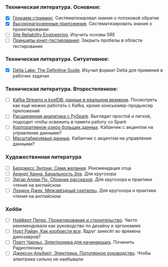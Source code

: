 ### Техническая литература. Основное:
- [x] [Грокаем стриминг](https://ozon.ru/t/224eJdg). Систематизировал знания о потоковой обратке
- [x] [Высоконагруженные приложения](). Систематизировать знания о проектировании
- [ ] [Site Reliability Engineering](https://ozon.ru/t/rLb5kYL). Изучить основы SRE
- [ ] [Принципы юнит-тестирования](https://ozon.ru/t/AR7jWRK). Закрыть пробелы в области тестирования

### Техническая литература. Ситуативное:
- [x] [Delta Lake: The Definitive Guide](https://www.oreilly.com/library/view/delta-lake-the/9781098151935/). Изучил формат Delta для примения в рабочих задачах

### Техническая литература. Второстепенное:
- [ ] [Kafka Streams и ksqlDB: данные в реальном времени](https://ozon.ru/t/Ql9jQG1). Посмотреть как ещё можно работать с Kafka, кроме консьюмер-продьюсер приложений
- [ ] [Расширенная аналитика с PySpark](https://ozon.ru/t/R9wjGDE). Выглядит простой и легкой, подходит чтобы освежить в памяти работу со Spark
- [ ] [Корпоративное озеро больших данных](https://ozon.ru/t/7n9Qoa0). Кабанчик с акцентом на управление данными?
- [ ] [Масштабируемые данные](https://ozon.ru/t/k19PMEk). Кабанчик с акцентом на управление данными?

### Художественная литература
- [ ] [Берджесс Энтони, Семя желания](https://ozon.ru/t/qAoKpR8). Рекомендация отца
- [ ] [Арендт Ханна, Банальность Зла](https://ozon.ru/t/Wkoe07Q). Для кругозора
- [ ] [Эдгар Аллан По, Сборник рассказов](https://ozon.ru/t/DygP4Pq). Для кругозора и практики чтения на английском
- [ ] [Лондон Джек, Межзвёздный скиталец](https://ozon.ru/t/3Z1l099). Для кругозора и практики чтения на английском

### Хобби
- [ ] [Нойферт Петер, Проектирование и строительство](). Часто рекомендовали как руководство по дизайну и эргономике
- [ ] [Норт Райан, Как изобрести все](https://ozon.ru/t/akXnRE7). Вдруг занесёт во времена динозавров?
- [ ] [Платт Чарльз, Электроника для начинающих](https://ozon.ru/t/wq8K9jJ). Починить Радиотехнику
- [ ] [Джексон Альберт, Электрика. Популярное руководство](https://ozon.ru/t/dENKKEl). Чтобы электрики сильно не наебывали
